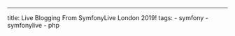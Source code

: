 ---
title: Live Blogging From SymfonyLive London 2019!
tags:
    - symfony
    - symfonylive
    - php
